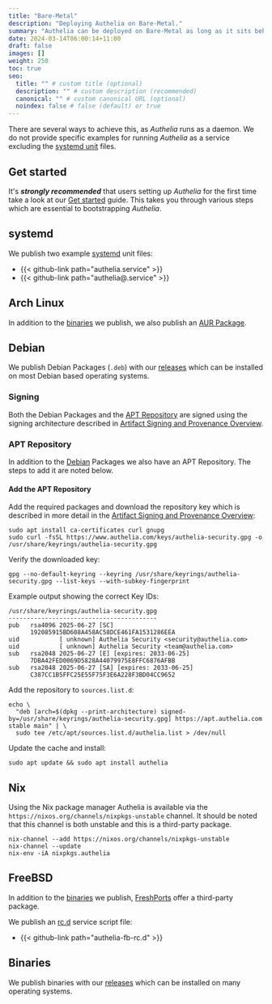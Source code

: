 ```yaml
---
title: "Bare-Metal"
description: "Deploying Authelia on Bare-Metal."
summary: "Authelia can be deployed on Bare-Metal as long as it sits behind a proxy."
date: 2024-03-14T06:00:14+11:00
draft: false
images: []
weight: 250
toc: true
seo:
  title: "" # custom title (optional)
  description: "" # custom description (recommended)
  canonical: "" # custom canonical URL (optional)
  noindex: false # false (default) or true
---
```


There are several ways to achieve this, as *Authelia* runs as a daemon. We do not provide specific examples for running
*Authelia* as a service excluding the [systemd unit](#systemd) files.

## Get started

It's __*strongly recommended*__ that users setting up *Authelia* for the first time take a look at our
[Get started](../prologue/get-started.md) guide. This takes you through various steps which are essential to
bootstrapping *Authelia*.

## systemd

We publish two example [systemd] unit files:

* {{< github-link path="authelia.service" >}}
* {{< github-link path="authelia@.service" >}}

## Arch Linux

In addition to the [binaries](#binaries) we publish, we also publish an
[AUR Package](https://aur.archlinux.org/packages/authelia).

## Debian

We publish Debian Packages (`.deb`) with our [releases] which can be installed
on most Debian based operating systems.

### Signing

Both the Debian Packages and the [APT Repository](#apt-repository) are signed using the signing architecture described
in [Artifact Signing and Provenance Overview](../../overview/security/artifact-signing-and-provenance.md).

### APT Repository

In addition to the [Debian](#debian) Packages we also have an APT Repository. The steps to add it are noted below.

#### Add the APT Repository

Add the required packages and download the repository key which is described in more detail in the
[Artifact Signing and Provenance Overview](../../overview/security/artifact-signing-and-provenance.md):

```shell
sudo apt install ca-certificates curl gnupg
sudo curl -fsSL https://www.authelia.com/keys/authelia-security.gpg -o /usr/share/keyrings/authelia-security.gpg
```

Verify the downloaded key:

```shell
gpg --no-default-keyring --keyring /usr/share/keyrings/authelia-security.gpg --list-keys --with-subkey-fingerprint
```

Example output showing the correct Key IDs:

```text
/usr/share/keyrings/authelia-security.gpg
-----------------------------------------
pub   rsa4096 2025-06-27 [SC]
      192085915BD608A458AC58DCE461FA1531286EEA
uid           [ unknown] Authelia Security <security@authelia.com>
uid           [ unknown] Authelia Security <team@authelia.com>
sub   rsa2048 2025-06-27 [E] [expires: 2033-06-25]
      7DBA42FED0069D5828A44079975E8FFC6876AFBB
sub   rsa2048 2025-06-27 [SA] [expires: 2033-06-25]
      C387CC1B5FFC25E55F75F3E6A228F3BD04CC9652
```

Add the repository to `sources.list.d`:

```shell
echo \
  "deb [arch=$(dpkg --print-architecture) signed-by=/usr/share/keyrings/authelia-security.gpg] https://apt.authelia.com stable main" | \
  sudo tee /etc/apt/sources.list.d/authelia.list > /dev/null
```

Update the cache and install:

```shell
sudo apt update && sudo apt install authelia
```

## Nix

Using the Nix package manager Authelia is available via the `https://nixos.org/channels/nixpkgs-unstable` channel. It
should be noted that this channel is both unstable and this is a third-party package.

```shell
nix-channel --add https://nixos.org/channels/nixpkgs-unstable
nix-channel --update
nix-env -iA nixpkgs.authelia
```

## FreeBSD

In addition to the [binaries](#binaries) we publish, [FreshPorts](https://www.freshports.org/www/authelia/) offer a
third-party package.

We publish an [rc.d](https://docs.freebsd.org/en/articles/rc-scripting/) service script file:

* {{< github-link path="authelia-fb-rc.d" >}}

## Binaries

We publish binaries with our [releases] which can be installed on many operating systems.

[releases]: https://github.com/authelia/authelia/releases
[systemd]: https://systemd.io/
